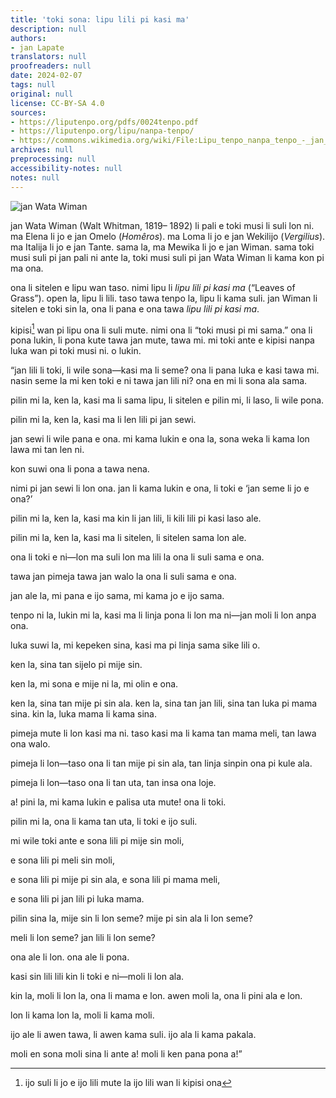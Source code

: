 ```yaml
---
title: 'toki sona: lipu lili pi kasi ma'
description: null
authors:
- jan Lapate
translators: null
proofreaders: null
date: 2024-02-07
tags: null
original: null
license: CC-BY-SA 4.0
sources:
- https://liputenpo.org/pdfs/0024tenpo.pdf
- https://liputenpo.org/lipu/nanpa-tenpo/
- https://commons.wikimedia.org/wiki/File:Lipu_tenpo_nanpa_tenpo_-_jan_Wata_Wiman.png
archives: null
preprocessing: null
accessibility-notes: null
notes: null
---
```


![jan Wata Wiman](https://upload.wikimedia.org/wikipedia/commons/f/f4/Lipu_tenpo_nanpa_tenpo_-_jan_Wata_Wiman.png)

jan Wata Wiman (Walt Whitman, 1819– 1892) li pali e toki musi li suli lon ni. ma Elena li jo e jan Omelo (*Homêros*). ma Loma li jo e jan Wekilijo (*Vergilius*). ma Italija li jo e jan Tante. sama la, ma Mewika li jo e jan Wiman. sama toki musi suli pi jan pali ni ante la, toki musi suli pi jan Wata Wiman li kama kon pi ma ona.

ona li sitelen e lipu wan taso. nimi lipu li *lipu lili pi kasi ma* (“Leaves of Grass”). open la, lipu li lili. taso tawa tenpo la, lipu li kama suli. jan Wiman li sitelen e toki sin la, ona li pana e ona tawa *lipu lili pi kasi ma*.

kipisi[^1] wan pi lipu ona li suli mute. nimi ona li “toki musi pi mi sama.” ona li pona lukin, li pona kute tawa jan mute, tawa mi. mi toki ante e kipisi nanpa luka wan pi toki musi ni. o lukin.

“jan lili li toki, li wile sona—kasi ma li seme? ona li pana luka e kasi tawa mi. nasin seme la mi ken toki e ni tawa jan lili ni? ona en mi li sona ala sama.

pilin mi la, ken la, kasi ma li sama lipu, li sitelen e pilin mi, li laso, li wile pona.

pilin mi la, ken la, kasi ma li len lili pi jan sewi.

jan sewi li wile pana e ona. mi kama lukin e ona la, sona weka li kama lon lawa mi tan len ni.

kon suwi ona li pona a tawa nena.

nimi pi jan sewi li lon ona. jan li kama lukin e ona, li toki e ‘jan seme li jo e ona?’

pilin mi la, ken la, kasi ma kin li jan lili, li kili lili pi kasi laso ale.

pilin mi la, ken la, kasi ma li sitelen, li sitelen sama lon ale.

ona li toki e ni—lon ma suli lon ma lili la ona li suli sama e ona.

tawa jan pimeja tawa jan walo la ona li suli sama e ona.

jan ale la, mi pana e ijo sama, mi kama jo e ijo sama.

tenpo ni la, lukin mi la, kasi ma li linja pona li lon ma ni—jan moli li lon anpa ona.

luka suwi la, mi kepeken sina, kasi ma pi linja sama sike lili o.

ken la, sina tan sijelo pi mije sin.

ken la, mi sona e mije ni la, mi olin e ona.

ken la, sina tan mije pi sin ala. ken la, sina tan jan lili, sina tan luka pi mama sina. kin la, luka mama li kama sina.

pimeja mute li lon kasi ma ni. taso kasi ma li kama tan mama meli, tan lawa ona walo.

pimeja li lon—taso ona li tan mije pi sin ala, tan linja sinpin ona pi kule ala.

pimeja li lon—taso ona li tan uta, tan insa ona loje.

a! pini la, mi kama lukin e palisa uta mute! ona li toki.

pilin mi la, ona li kama tan uta, li toki e ijo suli.

mi wile toki ante e sona lili pi mije sin moli,

e sona lili pi meli sin moli,

e sona lili pi mije pi sin ala, e sona lili pi mama meli,

e sona lili pi jan lili pi luka mama.

pilin sina la, mije sin li lon seme? mije pi sin ala li lon seme?

meli li lon seme? jan lili li lon seme?

ona ale li lon. ona ale li pona.

kasi sin lili lili kin li toki e ni—moli li lon ala.

kin la, moli li lon la, ona li mama e lon. awen moli la, ona li pini ala e lon.

lon li kama lon la, moli li kama moli.

ijo ale li awen tawa, li awen kama suli. ijo ala li kama pakala.

moli en sona moli sina li ante a! moli li ken pana pona a!”

[^1]: ijo suli li jo e ijo lili mute la ijo lili wan li kipisi ona